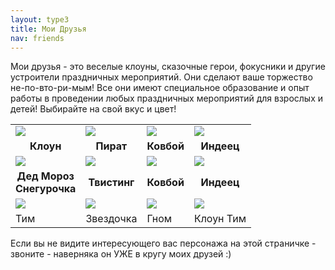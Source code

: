 ```yaml
---
layout: type3
title: Мои Друзья
nav: friends
---
```


<style type="text/css"> 
#text1 {HEIGHT: 80px; LEFT: 0px; POSITION: absolute; TOP: 50px;  hidden; WIDTH: 250px; Z-INDEX: 10} 
#text2 {HEIGHT: 80px; LEFT: 0px; POSITION: absolute; TOP: 50px;  hidden; WIDTH: 250px; Z-INDEX: 10} 
#text3 {HEIGHT: 80px; LEFT: 0px; POSITION: absolute; TOP: 50px;  hidden; WIDTH: 250px; Z-INDEX: 10} 
#text4 {HEIGHT: 80px; LEFT: 0px; POSITION: absolute; TOP: 50px;  hidden; WIDTH: 250px; Z-INDEX: 10} 
#text5 {HEIGHT: 80px; LEFT: 0px; POSITION: absolute; TOP: 50px;  hidden; WIDTH: 250px; Z-INDEX: 10} 
#text6 {HEIGHT: 80px; LEFT: 0px; POSITION: absolute; TOP: 50px;  hidden; WIDTH: 250px; Z-INDEX: 10} 
#text7 {HEIGHT: 80px; LEFT: 0px; POSITION: absolute; TOP: 50px;  hidden; WIDTH: 250px; Z-INDEX: 10} 
#text8 {HEIGHT: 80px; LEFT: 0px; POSITION: absolute; TOP: 50px;  hidden; WIDTH: 250px; Z-INDEX: 10} 
</style>

<p>Мои друзья - это веселые клоуны, сказочные герои, фокусники и другие устроители праздничных мероприятий. Они сделают ваше торжество не-по-вто-ри-мым! Все они имеют специальное образование и опыт работы в проведении любых праздничных мероприятий для взрослых и детей! Выбирайте на свой вкус и цвет!</p>
<p><center>
<table>
<tr>
<td><a href="javascript:alert('Смотрите подсказки по любому персонажу')" onmouseover="showhint('text1');" onmouseout="hidehint('text1');"><img src="../img/tim.jpg"></a></td>
<td><a href="javascript:alert('Смотрите  подсказки по любому персонажу')" onmouseover="showhint('text2');" onmouseout="hidehint('text2');"><img src="../img/pirat2.jpg"></a></td>
<td><a href="javascript:alert('Смотрите  подсказки по любому персонажу')" onmouseover="showhint('text3');" onmouseout="hidehint('text3');"><img src="../img/cowboy.jpg"></a></td>
<td><a href="javascript:alert('Смотрите  подсказки по любому персонажу')" onmouseover="showhint('text4');" onmouseout="hidehint('text4');"><img src="../img/indey.jpg"></a></td></tr>
<tr>
<td><center> <b>Клоун</b></center> </td><td><center> <b>Пират</b></center> </td><td><center> <b>Ковбой</b></center> </td><td> <center> <b>Индеец</b> </center> </td></tr>
<tr>
<td><a href="javascript:alert('Смотрите  подсказки по любому персонажу')" onmouseover="showhint('text5');" onmouseout="hidehint('text5');"><img src="../img/tim.jpg"></a></td>
<td> <a href="javascript:alert('Смотрите  подсказки по любому персонажу')" onmouseover="showhint('text6');" onmouseout="hidehint('text6');"><img src="../img/indey.jpg"></a></</td><td><img src="../img/gnom.jpg"></td><td><img src="../img/tim.jpg"></td></tr> 
<tr>
<td><center> <b>Дед Мороз <br>Снегурочка</b></center> </td><td><center> <b>Твистинг</b></center> </td><td><center> <b>Ковбой</b></center> </td><td> <center> <b>Индеец</b> </center> </td></tr>
</tr>
<tr><td><img src="../img/tim.jpg"></td><td><img src="../img/zvezdochka.jpg"></td><td><img src="../img/gnom.jpg"></td><td><img src="../img/tim.jpg"></td></tr>
<tr><td> Тим </td><td>Звездочка</td><td>Гном</td><td> Клоун Тим </td></tr>
</table></center></p>

<p>Если вы не видите интересующего вас персонажа на этой страничке - звоните - наверняка он УЖЕ в кругу моих друзей :)</p>

<table cellspacing="0" id='text1' border="1" align="left" width="100%" cellpadding="5" style="HEIGHT: 80px; LEFT: 30%; TOP: 50px; WIDTH: 400px; display:none">
<tr><td bgcolor="#FFFFE1"><font size="-1"><p><span class="letter">К</span>лоун - универсальный персонаж. Клоун может провести праздник для детей и взрослых любого возраста. В его арсенале все: игры и затеи, эстафеты, аквагрим, несложные фокусы, моделирование фигурок из воздушных шаров, мини-шоу мыльных пузырей. <br><br>&nbsp&nbspСтоимость 2-х часовой игровой программы с Клоуном, в которую включены аквагрим средней степени сложности, моделирование фигурок из воздушных шаров и мини-шоу мыльных пузырей, составляет 3500 рублей в пределах МКАД. В исключительных случаях (а в случае выезда за город - всегда) к стоимости заказа добавляется стоимость проезда до места проведения праздника и обратно.  </p></font></td></tr></table>
<table cellspacing="0" id='text2' border="1" align="left" width="100%" cellpadding="5" style="HEIGHT: 80px; LEFT: 35%; TOP: 30px; WIDTH: 600px; display:none">
<tr><td bgcolor="#FFFFE1"><font size="-1"> <span class="letter">П</span>ираты, как и ковбои - персонажи характерные. Даже самый милый пират может быть не принят детьми до 5-6 лет, поэтому лучший возраст аудитории для пирата - дети от 6 до 10 лет. Для старших школьников пиратов так же можно приглашать, но уже для проведения массовых праздников (классных, школьных, командных). Вместе с пиратами дети будут соревноваться в силе и ловкости, искать сокровища Флинта, оспаривать титул "Гроза морей и океанов" или веселиться в иной, разработанной специально для вашего торжества, праздничной программе.  <br><br>&nbsp&nbsp Стоимость 2-х часовой игровой программы с пиратом, в которую включены аквагрим средней степени сложности, моделирование фигурок из воздушных шаров и мини-шоу мыльных пузырей, составляет 3500 рублей в пределах МКАД. В исключительных случаях (а в случае выезда за город - всегда) к стоимости заказа добавляется стоимость проезда до места проведения праздника и обратно. Специально разработанная для вашего торжества праздничная программа оплачивается дополнительно (1000 рублей).</font>
</td></tr></table>
<table cellspacing="0" id='text3' border="1" align="left" width="100%" cellpadding="5" style="HEIGHT: 80px; LEFT: 40%; TOP: 50px; WIDTH: 300px; display:none">
<tr><td bgcolor="#ccffff"><font size="-1"><span class="letter">К</span>овбой, как и пират - персонаж характерный, поэтому приглашать аниматора в образе ковбоя лучше всего для детей от 6 лет и для школьников средних классов. Мир Дикого Запада середины 19 века будет воплощен в игровой программе с ковбоем: скачки на лошадях, погоня, стрельба из пистолета, родео - участие в столь многообразной программе, приправленной развлекательными элементами такими как аквагрим, мини-шоу мыльных пузырей и моделирование фигурок из воздушных шариков понравится не только мальчикам, но и девочкам! <br><br>&nbsp&nbsp Стоимость 2-х часовой игровой программы с Ковбоем, в которую включены аквагрим средней степени сложности, моделирование фигурок из воздушных шаров и мини-шоу мыльных пузырей, составляет 3500 рублей в пределах МКАД. В исключительных случаях (а в случае выезда за город - всегда) к стоимости заказа добавляется стоимость проезда до места проведения праздника и обратно. </font>
</td></tr></table>

<table cellspacing="0" id='text4' border="1" align="left" width="100%" cellpadding ="5" style="HEIGHT: 80px; LEFT: 45%; TOP: 50px; WIDTH: 300px; display:none">
<tr><td bgcolor="#FFFFE1"><font size="-1"><span class="letter">И</span>ндеец - персонаж загадочный. Боевой раскрас и вапаха (именно так называется головной убор индейца) - то, что делает его образ необычным и привлекательным. Лучшая аудитория для индейца - дети от 6 до 10 лет. Игровая программа, ведущим которой является аниматор-индеец, построена на особенностях культуры этой древней народности, что несомненно делает ее по особенному интересной и увлекательной.  <br><br>&nbsp&nbsp Стоимость 2-х часовой игровой программы с индейцем, в которую включены аквагрим средней степени сложности, моделирование фигурок из воздушных шаров и мини-шоу мыльных пузырей, составляет 3500 рублей в пределах МКАД. В исключительных случаях (а в случае выезда за город - всегда) к стоимости заказа добавляется стоимость проезда до места проведения праздника и обратно. 
</font>
</td></tr></table>


<table cellspacing="0" id='text5' border="1" align="left" width="100%" cellpadding="5" style="HEIGHT: 80px; LEFT: 30%; TOP: 250px; WIDTH: 300px; display:none">
<tr><td bgcolor="#FFFFE1"><font size="-1">Сложно представить себе всеми любимые новогодние праздники без Деда Мороза и Снегурочки - так прочно вошли они в нашу жизнь. Не нужно этого делать!!! Кто как не они в эти сказочные новогодние дни и вечера способны подарить людям веру в чудо, согреть теплом своих сердец и сделать окружающий мир чуточку добрее? <br><br>&nbsp&nbsp Оригинальные номера наших Деда Мороза и Снегурочки сделают их визит в ваш дом отличным от рядового праздничного поздравления! А может быть у вас возникла необходимость пригласить Деда Мороза и Снегурочку в течении года? Например, летом? Тогда немедленно звоните нам!</font></td>
</tr></table>


<table cellspacing="0" id='text6' border="1" align="left" width="100%" cellpadding="5" style="HEIGHT: 80px; LEFT: 150px; TOP: 150px; WIDTH: 300px; display:none">
<tr><td bgcolor="#FFFFE1"><font size="-1"><span class="letter">Т</span>вистинг - это искусство моделирования различных фигурок из специальных воздушных шариков. Имея древнюю историю, свое второе рождение Твистинг получил только в середине 20 века. Наблюдая, как воздушный шарик в форме сигареты аниматор в считанные минуты превращает в собачку, оленя, рыбу или цветок, вы и ваши дети можете получить не только массу удовольствия, а еще и созданную у вас на глазах фигурку в подарок.
 </font>
</td></tr></table>

<table cellspacing="0" id='text7' border="1" align="left" width="100%" cellpadding="5" style="HEIGHT: 80px; LEFT: 150px; TOP: 150px; WIDTH: 300px; display:none">
<tr><td bgcolor="#FFFFE1"><font size="-1"><b>Привет. Я Гном!</b><br>



 </font>
</td></tr></table>

<table cellspacing="0" id='text8' border="1" align="left" width="100%" cellpadding="5" style="HEIGHT: 80px; LEFT: 150px; TOP: 150px; WIDTH: 300px; display:none">
<tr><td bgcolor="#FFFFE1"><font size="-1"><b>Привет. Я Гном!</b><br>



</font>
</td></tr></table>
